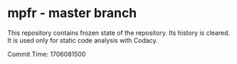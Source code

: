 # mpfr - master branch

This repository contains frozen state of the repository.
Its history is cleared. It is used only for static code
analysis with Codacy.

Commit Time: 1706081500